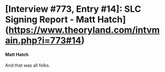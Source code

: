 # [Interview #773, Entry #14]: SLC Signing Report - Matt Hatch](https://www.theoryland.com/intvmain.php?i=773#14)

#### Matt Hatch

And that was all folks.

